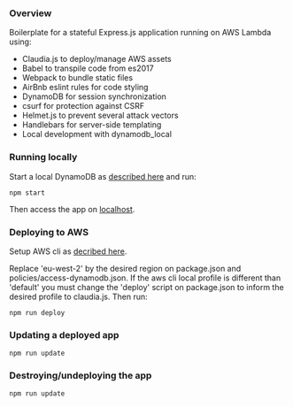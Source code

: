 ### Overview

Boilerplate for a stateful Express.js application running on AWS Lambda using:

- Claudia.js to deploy/manage AWS assets
- Babel to transpile code from es2017
- Webpack to bundle static files
- AirBnb eslint rules for code styling
- DynamoDB for session synchronization
- csurf for protection against CSRF
- Helmet.js to prevent several attack vectors
- Handlebars for server-side templating
- Local development with dynamodb_local

### Running locally

Start a local DynamoDB as [described here](https://docs.aws.amazon.com/amazondynamodb/latest/developerguide/DynamoDBLocal.html) and run:

`npm start`

Then access the app on [localhost](https://localhost:8443).

### Deploying to AWS

Setup AWS cli as [decribed here](https://docs.aws.amazon.com/lambda/latest/dg/setup.html).

Replace 'eu-west-2' by the desired region on package.json and policies/access-dynamodb.json. If the aws cli local profile is different than 'default' you must change the 'deploy' script on package.json to inform the desired profile to claudia.js. Then run:

`npm run deploy`

### Updating a deployed app

`npm run update`

### Destroying/undeploying the app

`npm run update`
